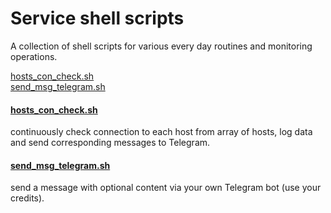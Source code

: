 # Service shell scripts
A collection of shell scripts for various every day routines and monitoring operations.

[hosts_con_check.sh](#hosts_con_checksh)<br>
[send_msg_telegram.sh](#send_msg_telegramsh)<br>

#### [hosts_con_check.sh](https://github.com/yar83/shell-service-scripts/blob/main/hosts_con_check.sh)
continuously check connection to each host from array of hosts, log data and send corresponding messages to Telegram.
#### [send_msg_telegram.sh](https://github.com/yar83/shell-service-scripts/blob/main/send_msg_telegram.sh)
send a message with optional content via your own Telegram bot (use your credits).
